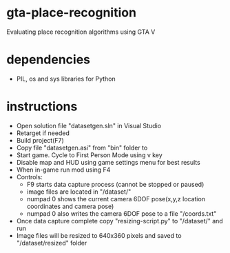 # gta-place-recognition
Evaluating place recognition algorithms using GTA V

# dependencies
- PIL, os and sys libraries for Python

# instructions
- Open solution file "datasetgen.sln" in Visual Studio
- Retarget if needed
- Build project(F7)
- Copy file "datasetgen.asi" from "bin" folder to <GTA V root directory>
- Start game. Cycle to First Person Mode using v key
- Disable map and HUD using game settings menu for best results
- When in-game run mod using F4
- Controls: 
	- F9 starts data capture process (cannot be stopped or paused)
	- image files are located in "<GTA V root directory>/dataset/"
	- numpad 0 shows the current camera 6DOF pose(x,y,z location coordinates and camera pose)
	- numpad 0 also writes the camera 6DOF pose to a file "<GTA V root directory>/coords.txt"
- Once data capture complete copy "resizing-script.py" to "<GTA V root directory>/dataset/" and run
- Image files will be resized to 640x360 pixels and saved to "<GTA V root directory>/dataset/resized" folder